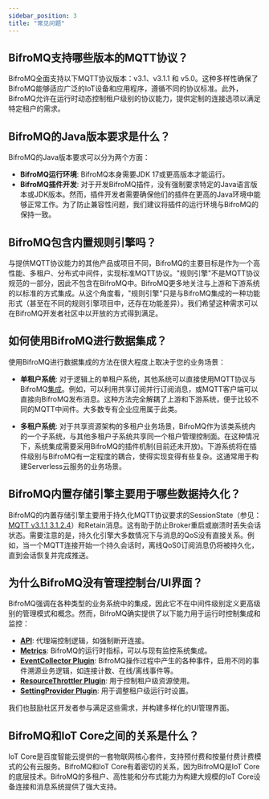 ```yaml
---
sidebar_position: 3 
title: "常见问题"
---
```


## BifroMQ支持哪些版本的MQTT协议？
BifroMQ全面支持以下MQTT协议版本：v3.1、v3.1.1 和 v5.0。这种多样性确保了BifroMQ能够适应广泛的IoT设备和应用程序，遵循不同的协议标准。此外，BifroMQ允许在运行时动态控制租户级别的协议能力，提供定制的连接选项以满足特定租户的需求。

## BifroMQ的Java版本要求是什么？

BifroMQ的Java版本要求可以分为两个方面：
- **BifroMQ运行环境**: BifroMQ本身需要JDK 17或更高版本才能运行。
- **BifroMQ插件开发**: 对于开发BifroMQ插件，没有强制要求特定的Java语言版本或JDK版本。然而，插件开发者需要确保他们的插件在更高的Java环境中能够正常工作。为了防止兼容性问题，我们建议将插件的运行环境与BifroMQ的保持一致。

## BifroMQ包含内置规则引擎吗？

与提供MQTT协议能力的其他产品或项目不同，BifroMQ的主要目标是作为一个高性能、多租户、分布式中间件，实现标准MQTT协议。"规则引擎"不是MQTT协议规范的一部分，因此不包含在BifroMQ中。BifroMQ更多地关注与上游和下游系统的以标准的方式集成。从这个角度看，"规则引擎"只是与BifroMQ集成的一种功能形式（甚至在不同的规则引擎项目中，还存在功能差异）。我们希望这种需求可以在BifroMQ开发者社区中以开放的方式得到满足。

## 如何使用BifroMQ进行数据集成？

使用BifroMQ进行数据集成的方法在很大程度上取决于您的业务场景：

- **单租户系统**: 对于逻辑上的单租户系统，其他系统可以直接使用MQTT协议与BifroMQ[集成](../05_user_guide/2_integration/intro.md)。例如，可以利用共享订阅并行订阅消息，或MQTT客户端可以直接向BifroMQ发布消息。这种方法完全解耦了上游和下游系统，便于比较不同的MQTT中间件。大多数专有企业应用属于此类。

- **多租户系统**: 对于共享资源架构的多租户业务场景，BifroMQ作为该类系统内的一个子系统，与其他多租户子系统共享同一个租户管理控制面。在这种情况下，系统集成需要采用BifroMQ的插件机制(目前还未开放)。下游系统将在插件级别与BifroMQ有一定程度的耦合，使得实现变得有些复杂。这通常用于构建Serverless云服务的业务场景。

## BifroMQ内置存储引擎主要用于哪些数据持久化？

BifroMQ的内置存储引擎主要用于持久化MQTT协议要求的SessionState（参见： [MQTT v3.1.1 3.1.2.4](http://docs.oasis-open.org/mqtt/mqtt/v3.1.1/os/mqtt-v3.1.1-os.html#_Toc398718028)）和Retain消息。这有助于防止Broker重启或崩溃时丢失会话状态。需要注意的是，持久化引擎大多数情况下与消息的QoS没有直接关系。例如，当一个MQTT连接开始一个持久会话时，离线QoS0订阅消息仍将被持久化，直到会话恢复并完成推送。

## 为什么BifroMQ没有管理控制台/UI界面？

BifroMQ强调在各种类型的业务系统中的集成，因此它不在中间件级别定义更高级别的管理模式和概念。然而，BifroMQ确实提供了以下能力用于运行时控制集成和监控：
- **[API](../05_user_guide/3_api/intro.md)**: 代理端控制逻辑，如强制断开连接。
- **[Metrics](../07_admin_guide/03_observability/metrics/intro.md)**: BifroMQ的运行时指标，可以与现有监控系统集成。
- **[EventCollector Plugin](../06_plugin/2_event_collector.md)**: BifroMQ操作过程中产生的各种事件，启用不同的事件溯源业务逻辑，如连接计数、在线/离线事件等。
- **[ResourceThrottler Plugin](../06_plugin/3_resource_throttler.md)**: 用于控制租户级资源使用。
- **[SettingProvider Plugin](../06_plugin/4_setting_provider/intro.md)**: 用于调整租户级运行时设置。

我们也鼓励社区开发者参与满足这些需求，并构建多样化的UI管理界面。

## BifroMQ和IoT Core之间的关系是什么？

IoT Core是百度智能云提供的一套物联网核心套件，支持预付费和按量付费计费模式的公有云服务。BifroMQ和IoT Core有着密切的关系，因为BifroMQ是IoT Core的底层技术。BifroMQ的多租户、高性能和分布式能力为构建大规模的IoT Core设备连接和消息系统提供了强大支持。
